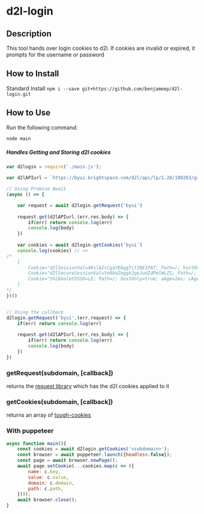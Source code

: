 # d2l-login

## Description 
This tool hands over login cookies to d2l. If cookies are invalid or expired, it prompts for the username or password

## How to Install

Standard Install
    ```
    npm i --save git+https://github.com/benjameep/d2l-login.git
    ```


## How to Use
Run the following command:
```bash
node main
```

##### Handles Getting and Storing d2l cookies



``` javascript
var d2login = require('./main.js');

var d2lAPIurl = `https://byui.brightspace.com/d2l/api/lp/1.20/100283/groupcategories/`

// Using Promise Await
(async () => {

	var request = await d2login.getRequest('byui')
	
	request.get(d2lAPIurl,(err,res,body) => {
		if(err) return console.log(err)
		console.log(body)
	})
	
	var cookies = await d2login.getCookies('byui')
	console.log(cookies) // => 
/*
	[ 
		Cookie="d2lSessionVal=4KslbIcCgaYE6ggTit2NE1PAT; Path=/; hostOnly=true; aAge=1ms; cAge=1049ms",
  		Cookie="d2lSecureSessionVal=Ye9boZegghJgoJudIdPmlWLZS; Path=/; hostOnly=true; aAge=1ms; cAge=1048ms",
  		Cookie="ShibbolethSSO=LE; Path=/; hostOnly=true; aAge=1ms; cAge=1048ms" 
	]
*/
})()


// Using the callback
d2login.getRequest('byui',(err,request) => {
	if(err) return console.log(err)
	
	request.get(d2lAPIurl,(err,res,body) => {
		if(err) return console.log(err)
		console.log(body)
	})
})


```

### getRequest(subdomain, [callback])
returns the [request library](https://www.npmjs.com/package/request) which has the d2l cookies applied to it

### getCookies(subdomain, [callback])
returns an array of [tough-cookies](https://www.npmjs.com/package/tough-cookie)


### With puppeteer
``` js
async function main(){
	const cookies = await d2login.getCookies('<subdomain>');
	const browser = await puppeteer.launch({headless:false});
	const page = await browser.newPage();
	await page.setCookie(...cookies.map(c => ({
		name: c.key,
		value: c.value,
		domain: c.domain,
		path: c.path,
	})));
	await browser.close();
}
```
